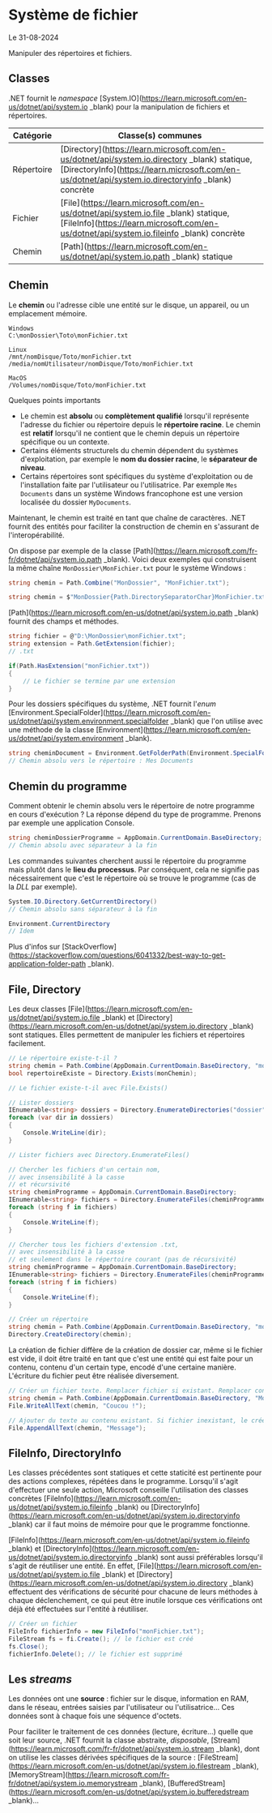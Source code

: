 # Système de fichier

Le 31-08-2024

Manipuler des répertoires et fichiers.

## Classes

.NET fournit le *namespace* [System.IO](https://learn.microsoft.com/en-us/dotnet/api/system.io _blank) pour la manipulation de fichiers et répertoires. 

| Catégorie  | Classe(s) communes|
| - | - |
| Répertoire | [Directory](https://learn.microsoft.com/en-us/dotnet/api/system.io.directory _blank) statique, [DirectoryInfo](https://learn.microsoft.com/en-us/dotnet/api/system.io.directoryinfo _blank) concrète |
| Fichier | [File](https://learn.microsoft.com/en-us/dotnet/api/system.io.file _blank) statique, [FileInfo](https://learn.microsoft.com/en-us/dotnet/api/system.io.fileinfo _blank) concrète|
| Chemin | [Path](https://learn.microsoft.com/en-us/dotnet/api/system.io.path _blank) statique|


## Chemin

Le **chemin** ou l'adresse cible une entité sur le disque, un appareil, ou un emplacement mémoire. 

```
Windows
C:\monDossier\Toto\monFichier.txt
```

```
Linux
/mnt/nomDisque/Toto/monFichier.txt
/media/nomUtilisateur/nomDisque/Toto/monFichier.txt
```

```
MacOS
/Volumes/nomDisque/Toto/monFichier.txt
```

Quelques points importants
- Le chemin est **absolu** ou **complètement qualifié** lorsqu'il représente l'adresse du fichier ou répertoire depuis le **répertoire racine**. Le chemin est **relatif** lorsqu'il ne contient que le chemin depuis un répertoire spécifique ou un contexte.
- Certains éléments structurels du chemin dépendent du systèmes d'exploitation, par exemple le **nom du dossier racine**, le **séparateur de niveau**.
- Certains répertoires sont spécifiques du système d'exploitation ou de l'installation faite par l'utilisateur ou l'utilisatrice. Par exemple `Mes Documents` dans un système Windows francophone est une version localisée du dossier `MyDocuments`.

Maintenant, le chemin est traité en tant que chaîne de caractères. .NET fournit des entités pour faciliter la construction de chemin en s'assurant de l'interopérabilité. 

On dispose par exemple de  la classe [Path](https://learn.microsoft.com/fr-fr/dotnet/api/system.io.path _blank). Voici deux exemples qui construisent la même chaîne `MonDossier\MonFichier.txt` pour le système Windows :

```C#
string chemin = Path.Combine("MonDossier", "MonFichier.txt");
```

```C#
string chemin = $"MonDossier{Path.DirectorySeparatorChar}MonFichier.txt";
```

[Path](https://learn.microsoft.com/en-us/dotnet/api/system.io.path _blank) fournit des champs et méthodes.  

```C#
string fichier = @"D:\MonDossier\monFichier.txt";
string extension = Path.GetExtension(fichier);
// .txt
```

```C#
if(Path.HasExtension("monFichier.txt"))
{
	// Le fichier se termine par une extension
}
```

Pour les dossiers spécifiques du système, .NET fournit l'*enum* [Environment.SpecialFolder](https://learn.microsoft.com/en-us/dotnet/api/system.environment.specialfolder _blank) que l'on utilise avec une méthode de la classe [Environment](https://learn.microsoft.com/en-us/dotnet/api/system.environment _blank).

```C#
string cheminDocument = Environment.GetFolderPath(Environment.SpecialFolder.MyDocuments);
// Chemin absolu vers le répertoire : Mes Documents
```

## Chemin du programme

Comment obtenir le chemin absolu vers le répertoire de notre programme en cours d'exécution ? La réponse dépend du type de programme. Prenons par exemple une application Console.

```C#
string cheminDossierProgramme = AppDomain.CurrentDomain.BaseDirectory;
// Chemin absolu avec séparateur à la fin
```

Les commandes suivantes cherchent aussi le répertoire du programme mais plutôt dans le **lieu du processus**. Par conséquent, cela ne signifie pas nécessairement que c'est le répertoire où se trouve le programme (cas de la *DLL* par exemple).

```C#
System.IO.Directory.GetCurrentDirectory()
// Chemin absolu sans séparateur à la fin
```

```C#
Environment.CurrentDirectory
// Idem
```

Plus d'infos sur [StackOverflow](https://stackoverflow.com/questions/6041332/best-way-to-get-application-folder-path _blank).

## File, Directory

Les deux classes [File](https://learn.microsoft.com/en-us/dotnet/api/system.io.file _blank) et [Directory](https://learn.microsoft.com/en-us/dotnet/api/system.io.directory _blank) sont statiques. Elles permettent de manipuler les fichiers et répertoires facilement. 

```C#
// Le répertoire existe-t-il ?
string chemin = Path.Combine(AppDomain.CurrentDomain.BaseDirectory, "monDossier");
bool repertoireExiste = Directory.Exists(monChemin);

// Le fichier existe-t-il avec File.Exists() 
```

```C#
// Lister dossiers
IEnumerable<string> dossiers = Directory.EnumerateDirectories("dossier");
foreach (var dir in dossiers)
{
	Console.WriteLine(dir);
}

// Lister fichiers avec Directory.EnumerateFiles()
```

```C#
// Chercher les fichiers d'un certain nom, 
// avec insensibilité à la casse 
// et récursivité
string cheminProgramme = AppDomain.CurrentDomain.BaseDirectory;
IEnumerable<string> fichiers = Directory.EnumerateFiles(cheminProgramme, "monfichier.txt", SearchOption.AllDirectories);
foreach (string f in fichiers)
{
	Console.WriteLine(f);
}
```

```C#
// Chercher tous les fichiers d'extension .txt, 
// avec insensibilité à la casse 
// et seulement dans le répertoire courant (pas de récursivité)
string cheminProgramme = AppDomain.CurrentDomain.BaseDirectory;
IEnumerable<string> fichiers = Directory.EnumerateFiles(cheminProgramme, "*.txt", SearchOption.TopDirectoryOnly);
foreach (string f in fichiers)
{
	Console.WriteLine(f);
}
```

```C#
// Créer un répertoire
string chemin = Path.Combine(AppDomain.CurrentDomain.BaseDirectory, "monDossier");
Directory.CreateDirectory(chemin);
```

La création de fichier diffère de la création de dossier car, même si le fichier est vide, il doit être traité en tant que c'est une entité qui est faite pour un contenu, contenu d'un certain type, encodé d'une certaine manière. L'écriture du fichier peut être réalisée diversement.

```C#
// Créer un fichier texte. Remplacer fichier si existant. Remplacer contenu.
string chemin = Path.Combine(AppDomain.CurrentDomain.BaseDirectory, "MonFichier.txt");
File.WriteAllText(chemin, "Coucou !");
```

```C#
// Ajouter du texte au contenu existant. Si fichier inexistant, le créer.
File.AppendAllText(chemin, "Message");
```

## FileInfo, DirectoryInfo

Les classes précédentes sont statiques et cette staticité est pertinente pour des actions complexes, répétées dans le programme. Lorsqu'il s'agit d'effectuer une seule action, Microsoft conseille l'utilisation des classes concrètes [FileInfo](https://learn.microsoft.com/en-us/dotnet/api/system.io.fileinfo _blank) ou [DirectoryInfo](https://learn.microsoft.com/en-us/dotnet/api/system.io.directoryinfo _blank) car il faut moins de mémoire pour que le programme fonctionne.

[FileInfo](https://learn.microsoft.com/en-us/dotnet/api/system.io.fileinfo _blank) et [DirectoryInfo](https://learn.microsoft.com/en-us/dotnet/api/system.io.directoryinfo _blank) sont aussi préférables lorsqu'il s'agit de réutiliser une entité. En effet, [File](https://learn.microsoft.com/en-us/dotnet/api/system.io.file _blank) et [Directory](https://learn.microsoft.com/en-us/dotnet/api/system.io.directory _blank) effectuent des vérifications de sécurité pour chacune de leurs méthodes à chaque déclenchement, ce qui peut être inutile lorsque ces vérifications ont déjà été effectuées sur l'entité à réutiliser.

```C#
// Créer un fichier
FileInfo fichierInfo = new FileInfo("monFichier.txt");
FileStream fs = fi.Create(); // le fichier est créé
fs.Close();
fichierInfo.Delete(); // le fichier est supprimé
```

## Les *streams*

Les données ont une **source** : fichier sur le disque, information en RAM, dans le réseau, entrées saisies par l'utilisateur ou l'utilisatrice...  Ces données sont à chaque fois une séquence d'octets. 

Pour faciliter le traitement de ces données (lecture, écriture...) quelle que soit leur source, .NET fournit la classe abstraite, *disposable*, [Stream](https://learn.microsoft.com/fr-fr/dotnet/api/system.io.stream _blank), dont on utilise les classes dérivées spécifiques de la source : [FileStream](https://learn.microsoft.com/en-us/dotnet/api/system.io.filestream _blank), [MemoryStream](https://learn.microsoft.com/fr-fr/dotnet/api/system.io.memorystream _blank), [BufferedStream](https://learn.microsoft.com/en-us/dotnet/api/system.io.bufferedstream _blank)...
